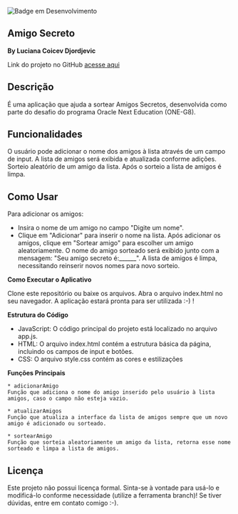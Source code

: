 ![Badge em Desenvolvimento](http://img.shields.io/static/v1?label=STATUS&message=EM%20DESENVOLVIMENTO&color=BLUE&style=for-the-badge)

## Amigo Secreto

**By Luciana Coicev Djordjevic** 

Link do projeto no GitHub [acesse aqui](https://github.com/LuCoicev/Amigo-secreto_ONE "Title")

## Descrição
É uma aplicação que ajuda a sortear Amigos Secretos, desenvolvida como parte do desafio do programa Oracle Next Education (ONE-G8).


## Funcionalidades

O usuário pode adicionar o nome dos amigos à lista através de um campo de input.
A lista de amigos será exibida e atualizada conforme adições.
Sorteio aleatório de um amigo da lista. Após o sorteio a lista de amigos é limpa.

## Como Usar

Para adicionar os amigos:
- Insira o nome de um amigo no campo "Digite um nome".
- Clique em "Adicionar" para inserir o nome na lista.
Após adicionar os amigos, clique em "Sortear amigo" para escolher um amigo aleatoriamente.
O nome do amigo sorteado será exibido junto com a mensagem: "Seu amigo secreto é:______".
A lista de amigos é limpa, necessitando reinserir novos nomes para novo sorteio.

**Como Executar o Aplicativo**

Clone este repositório ou baixe os arquivos.
Abra o arquivo index.html no seu navegador.
A aplicação estará pronta para ser utilizada :-) !

**Estrutura do Código**

 * JavaScript: O código principal do projeto está localizado no arquivo app.js.
 * HTML: O arquivo index.html contém a estrutura básica da página, incluindo os campos de input e botões.
 * CSS: O arquivo style.css contém as cores e estilizações

**Funções Principais**

    * adicionarAmigo
    Função que adiciona o nome do amigo inserido pelo usuário à lista amigos, caso o campo não esteja vazio.

    * atualizarAmigos
    Função que atualiza a interface da lista de amigos sempre que um novo amigo é adicionado ou sorteado.

    * sortearAmigo
    Função que sorteia aleatoriamente um amigo da lista, retorna esse nome sorteado e limpa a lista de amigos.

## Licença 
Este projeto não possui licença formal. Sinta-se à vontade para usá-lo e modificá-lo conforme necessidade (utilize a ferramenta branch)! Se tiver dúvidas, entre em contato comigo :-).
